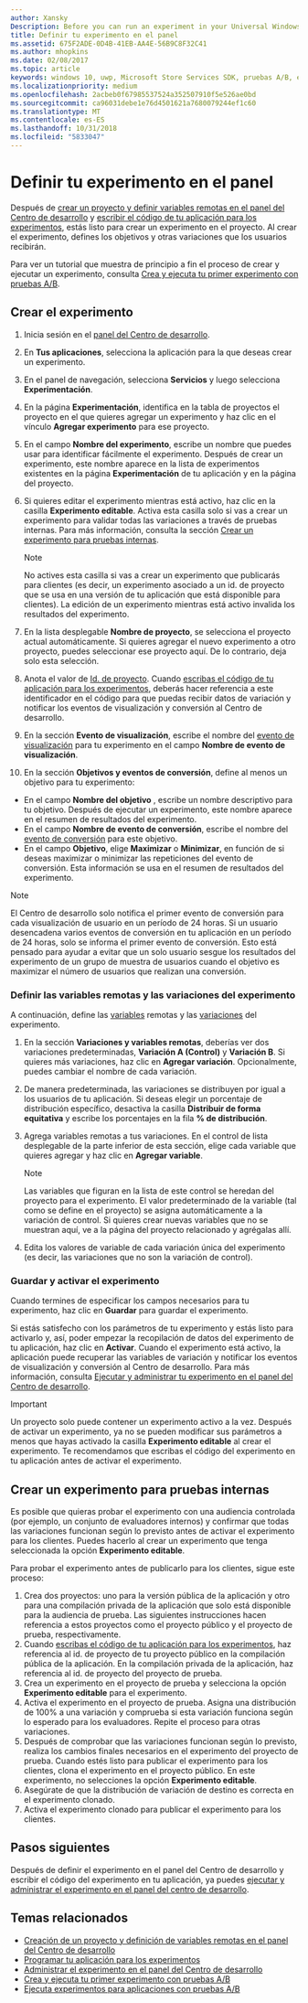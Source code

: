 ```yaml
---
author: Xansky
Description: Before you can run an experiment in your Universal Windows Platform (UWP) app with A/B testing, you must define your experiment in the Dev Center dashboard.
title: Definir tu experimento en el panel
ms.assetid: 675F2ADE-0D4B-41EB-AA4E-56B9C8F32C41
ms.author: mhopkins
ms.date: 02/08/2017
ms.topic: article
keywords: windows 10, uwp, Microsoft Store Services SDK, pruebas A/B, experimentos
ms.localizationpriority: medium
ms.openlocfilehash: 2acbeb0f67985537524a352507910f5e526ae0bd
ms.sourcegitcommit: ca96031debe1e76d4501621a7680079244ef1c60
ms.translationtype: MT
ms.contentlocale: es-ES
ms.lasthandoff: 10/31/2018
ms.locfileid: "5833047"
---
```

# <a name="define-your-experiment-in-the-dashboard"></a>Definir tu experimento en el panel

Después de [crear un proyecto y definir variables remotas en el panel del Centro de desarrollo](create-a-project-and-define-remote-variables-in-the-dev-center-dashboard.md) y [escribir el código de tu aplicación para los experimentos](code-your-experiment-in-your-app.md), estás listo para crear un experimento en el proyecto. Al crear el experimento, defines los objetivos y otras variaciones que los usuarios recibirán.

Para ver un tutorial que muestra de principio a fin el proceso de crear y ejecutar un experimento, consulta [Crea y ejecuta tu primer experimento con pruebas A/B](create-and-run-your-first-experiment-with-a-b-testing.md).

<span id="get-an-api-key" />
<span id="create-an-experiment" />

## <a name="create-your-experiment"></a>Crear el experimento

1. Inicia sesión en el [panel del Centro de desarrollo](https://dev.windows.com/overview).
2. En **Tus aplicaciones**, selecciona la aplicación para la que deseas crear un experimento.
3. En el panel de navegación, selecciona **Servicios** y luego selecciona **Experimentación**.
4. En la página **Experimentación**, identifica en la tabla de proyectos el proyecto en el que quieres agregar un experimento y haz clic en el vínculo **Agregar experimento** para ese proyecto.
5. En el campo **Nombre del experimento**, escribe un nombre que puedes usar para identificar fácilmente el experimento. Después de crear un experimento, este nombre aparece en la lista de experimentos existentes en la página **Experimentación** de tu aplicación y en la página del proyecto.
6. Si quieres editar el experimento mientras está activo, haz clic en la casilla **Experimento editable**. Activa esta casilla solo si vas a crear un experimento para validar todas las variaciones a través de pruebas internas. Para más información, consulta la sección [Crear un experimento para pruebas internas](define-your-experiment-in-the-dev-center-dashboard.md#test_experiments).
    > [!NOTE]
    > No actives esta casilla si vas a crear un experimento que publicarás para clientes (es decir, un experimento asociado a un id. de proyecto que se usa en una versión de tu aplicación que está disponible para clientes). La edición de un experimento mientras está activo invalida los resultados del experimento.

7. En la lista desplegable **Nombre de proyecto**, se selecciona el proyecto actual automáticamente. Si quieres agregar el nuevo experimento a otro proyecto, puedes seleccionar ese proyecto aquí. De lo contrario, deja solo esta selección.
8.   Anota el valor de [Id. de proyecto](run-app-experiments-with-a-b-testing.md#terms). Cuando [escribas el código de tu aplicación para los experimentos](code-your-experiment-in-your-app.md), deberás hacer referencia a este identificador en el código para que puedas recibir datos de variación y notificar los eventos de visualización y conversión al Centro de desarrollo.
9. En la sección **Evento de visualización**, escribe el nombre del [evento de visualización](run-app-experiments-with-a-b-testing.md#terms) para tu experimento en el campo **Nombre de evento de visualización**.
10. En la sección **Objetivos y eventos de conversión**, define al menos un objetivo para tu experimento:
  * En el campo **Nombre del objetivo** , escribe un nombre descriptivo para tu objetivo. Después de ejecutar un experimento, este nombre aparece en el resumen de resultados del experimento.
  * En el campo **Nombre de evento de conversión**, escribe el nombre del [evento de conversión](run-app-experiments-with-a-b-testing.md#terms) para este objetivo.
  * En el campo **Objetivo**, elige **Maximizar** o **Minimizar**, en función de si deseas maximizar o minimizar las repeticiones del evento de conversión. Esta información se usa en el resumen de resultados del experimento.

> [!NOTE]
> El Centro de desarrollo solo notifica el primer evento de conversión para cada visualización de usuario en un período de 24 horas. Si un usuario desencadena varios eventos de conversión en tu aplicación en un período de 24 horas, solo se informa el primer evento de conversión. Esto está pensado para ayudar a evitar que un solo usuario sesgue los resultados del experimento de un grupo de muestra de usuarios cuando el objetivo es maximizar el número de usuarios que realizan una conversión.

<span id="define-the-variations-and-settings-for-the-experiment" />

### <a name="define-the-remote-variables-and-variations-for-your-experiment"></a>Definir las variables remotas y las variaciones del experimento

A continuación, define las [variables](run-app-experiments-with-a-b-testing.md#terms) remotas y las [variaciones](run-app-experiments-with-a-b-testing.md#terms) del experimento.

1. En la sección **Variaciones y variables remotas**, deberías ver dos variaciones predeterminadas, **Variación A (Control)** y **Variación B**. Si quieres más variaciones, haz clic en **Agregar variación**. Opcionalmente, puedes cambiar el nombre de cada variación.
2. De manera predeterminada, las variaciones se distribuyen por igual a los usuarios de tu aplicación. Si deseas elegir un porcentaje de distribución específico, desactiva la casilla **Distribuir de forma equitativa** y escribe los porcentajes en la fila **% de distribución**.
3. Agrega variables remotas a tus variaciones. En el control de lista desplegable de la parte inferior de esta sección, elige cada variable que quieres agregar y haz clic en **Agregar variable**.
    > [!NOTE]
    > Las variables que figuran en la lista de este control se heredan del proyecto para el experimento. El valor predeterminado de la variable (tal como se define en el proyecto) se asigna automáticamente a la variación de control. Si quieres crear nuevas variables que no se muestran aquí, ve a la página del proyecto relacionado y agrégalas allí.

4. Edita los valores de variable de cada variación única del experimento (es decir, las variaciones que no son la variación de control).

<span id="save-and-activate-your-experiment" />

### <a name="save-and-activate-your-experiment"></a>Guardar y activar el experimento

Cuando termines de especificar los campos necesarios para tu experimento, haz clic en **Guardar** para guardar el experimento.

Si estás satisfecho con los parámetros de tu experimento y estás listo para activarlo y, así, poder empezar la recopilación de datos del experimento de tu aplicación, haz clic en **Activar**. Cuando el experimento está activo, la aplicación puede recuperar las variables de variación y notificar los eventos de visualización y conversión al Centro de desarrollo. Para más información, consulta [Ejecutar y administrar tu experimento en el panel del Centro de desarrollo](manage-your-experiment.md).

> [!IMPORTANT]
> Un proyecto solo puede contener un experimento activo a la vez. Después de activar un experimento, ya no se pueden modificar sus parámetros a menos que hayas activado la casilla **Experimento editable** al crear el experimento. Te recomendamos que escribas el código del experimento en tu aplicación antes de activar el experimento.

<span id="test_experiments"/>

## <a name="create-an-experiment-for-internal-testing"></a>Crear un experimento para pruebas internas

Es posible que quieras probar el experimento con una audiencia controlada (por ejemplo, un conjunto de evaluadores internos) y confirmar que todas las variaciones funcionan según lo previsto antes de activar el experimento para los clientes. Puedes hacerlo al crear un experimento que tenga seleccionada la opción **Experimento editable**.

Para probar el experimento antes de publicarlo para los clientes, sigue este proceso:

1. Crea dos proyectos: uno para la versión pública de la aplicación y otro para una compilación privada de la aplicación que solo está disponible para la audiencia de prueba. Las siguientes instrucciones hacen referencia a estos proyectos como el proyecto público y el proyecto de prueba, respectivamente.
2. Cuando [escribas el código de tu aplicación para los experimentos](code-your-experiment-in-your-app.md), haz referencia al id. de proyecto de tu proyecto público en la compilación pública de la aplicación. En la compilación privada de la aplicación, haz referencia al id. de proyecto del proyecto de prueba.
3. Crea un experimento en el proyecto de prueba y selecciona la opción **Experimento editable** para el experimento.
4. Activa el experimento en el proyecto de prueba. Asigna una distribución de 100% a una variación y comprueba si esta variación funciona según lo esperado para los evaluadores. Repite el proceso para otras variaciones.
5. Después de comprobar que las variaciones funcionan según lo previsto, realiza los cambios finales necesarios en el experimento del proyecto de prueba. Cuando estés listo para publicar el experimento para los clientes, clona el experimento en el proyecto público. En este experimento, no selecciones la opción **Experimento editable**.
4. Asegúrate de que la distribución de variación de destino es correcta en el experimento clonado.
5. Activa el experimento clonado para publicar el experimento para los clientes.

## <a name="next-steps"></a>Pasos siguientes

Después de definir el experimento en el panel del Centro de desarrollo y escribir el código del experimento en tu aplicación, ya puedes [ejecutar y administrar el experimento en el panel del centro de desarrollo](manage-your-experiment.md).

## <a name="related-topics"></a>Temas relacionados

* [Creación de un proyecto y definición de variables remotas en el panel del Centro de desarrollo](create-a-project-and-define-remote-variables-in-the-dev-center-dashboard.md)
* [Programar tu aplicación para los experimentos](code-your-experiment-in-your-app.md)
* [Administrar el experimento en el panel del Centro de desarrollo](manage-your-experiment.md)
* [Crea y ejecuta tu primer experimento con pruebas A/B](create-and-run-your-first-experiment-with-a-b-testing.md)
* [Ejecuta experimentos para aplicaciones con pruebas A/B](run-app-experiments-with-a-b-testing.md)
